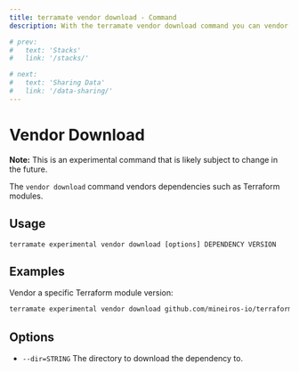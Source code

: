 ```yaml
---
title: terramate vendor download - Command
description: With the terramate vendor download command you can vendor a dependency.

# prev:
#   text: 'Stacks'
#   link: '/stacks/'

# next:
#   text: 'Sharing Data'
#   link: '/data-sharing/'
---
```


# Vendor Download

**Note:** This is an experimental command that is likely subject to change in the future.

The `vendor download` command vendors dependencies such as Terraform modules.

## Usage

`terramate experimental vendor download [options] DEPENDENCY VERSION`

## Examples

Vendor a specific Terraform module version: 

```bash
terramate experimental vendor download github.com/mineiros-io/terraform-google-cloud-run v0.2.1
```

## Options

- `--dir=STRING` The directory to download the dependency to.
